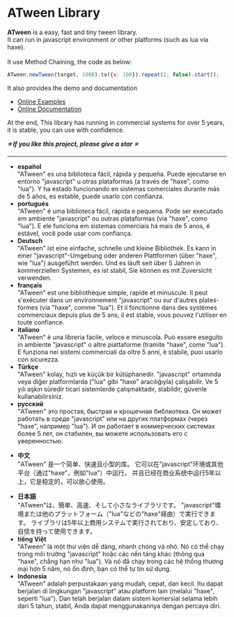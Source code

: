 # ATween Library
**ATween** is a easy, fast and tiny tween library.  
It can run in javascript environment or other platforms (such as lua via haxe).  
<br>
It use Method Chaining, the code as below:  
```javascript
ATween.newTween(target, 1000).to({x: 100}).repeat(2, false).start();
```
It also provides the demo and documentation
* [Online Examples](https://amin2312.github.io/ATween/release/examples/basic.html)
* [Online Documentation](https://amin2312.github.io/ATween/release/documents/ts/index.html)

At the end, This library has running in commercial systems for over 5 years, it is stable, you can use with confidence.  

***⭐ If you like this project, please give a star ⭐***
***
+ **español**  
"ATween" es una biblioteca fácil, rápida y pequeña.
Puede ejecutarse en entorno "javascript" u otras plataformas (a través de "haxe", como "lua").
Y ha estado funcionando en sistemas comerciales durante más de 5 años, es estable, puede usarlo con confianza.
+ **portugués**  
"ATween" é uma biblioteca fácil, rápida e pequena.
Pode ser executado em ambiente "javascript" ou outras plataformas (via "haxe", como "lua").
E ele funciona em sistemas comerciais há mais de 5 anos, é estável, você pode usar com confiança.
+ **Deutsch**  
"ATween" ist eine einfache, schnelle und kleine Bibliothek.
Es kann in einer "javascript"-Umgebung oder anderen Plattformen (über "haxe", wie "lua") ausgeführt werden.
Und es läuft seit über 5 Jahren in kommerziellen Systemen, es ist stabil, Sie können es mit Zuversicht verwenden.
+ **français**  
"ATween" est une bibliothèque simple, rapide et minuscule.
Il peut s'exécuter dans un environnement "javascript" ou sur d'autres plates-formes (via "haxe", comme "lua").
Et il fonctionne dans des systèmes commerciaux depuis plus de 5 ans, il est stable, vous pouvez l'utiliser en toute confiance.
+ **italiano**  
"ATween" è una libreria facile, veloce e minuscola.
Può essere eseguito in ambiente "javascript" o altre piattaforme (tramite "haxe", come "lua").
E funziona nei sistemi commerciali da oltre 5 anni, è stabile, puoi usarlo con sicurezza.
+ **Türkçe**  
"ATween" kolay, hızlı ve küçük bir kütüphanedir.
"javascript" ortamında veya diğer platformlarda ("lua" gibi "haxe" aracılığıyla) çalışabilir.
Ve 5 yılı aşkın süredir ticari sistemlerde çalışmaktadır, stabildir, güvenle kullanabilirsiniz.
+ **русский**  
"ATween" это простая, быстрая и крошечная библиотека.
Он может работать в среде "javascript" или на других платформах (через "haxe", например "lua").
И он работает в коммерческих системах более 5 лет, он стабилен, вы можете использовать его с уверенностью.
- **中文**  
"ATween" 是一个简单、快速且小型的库。
它可以在"javascript"环境或其他平台（通过"haxe"，例如"lua"）中运行。
并且已经在商业系统中运行5年以上，它是稳定的，可以放心使用。
+ **日本語**  
"ATween"は、簡単、高速、そして小さなライブラリです。
"javascript"環境または他のプラットフォーム（"lua"などの"haxe"経由）で実行できます。
ライブラリは5年以上商用システムで実行されており、安定しており、自信を持って使用できます。
+ **tiếng Việt**  
"ATween" là một thư viện dễ dàng, nhanh chóng và nhỏ.
Nó có thể chạy trong môi trường "javascript" hoặc các nền tảng khác (thông qua "haxe", chẳng hạn như "lua").
Và nó đã chạy trong các hệ thống thương mại hơn 5 năm, nó ổn định, bạn có thể tự tin sử dụng.
+ **Indonesia**  
"ATween" adalah perpustakaan yang mudah, cepat, dan kecil.
Itu dapat berjalan di lingkungan "javascript" atau platform lain (melalui "haxe", seperti "lua").
Dan telah berjalan dalam sistem komersial selama lebih dari 5 tahun, stabil, Anda dapat menggunakannya dengan percaya diri.

